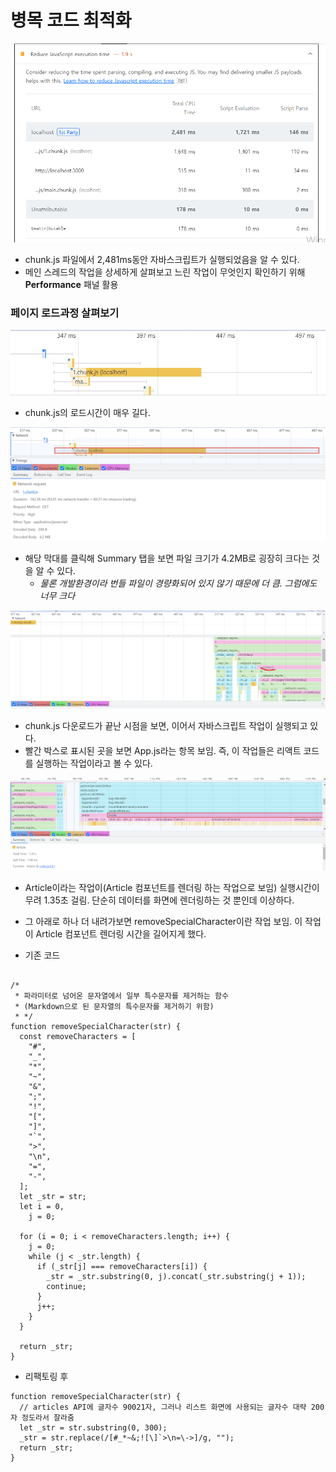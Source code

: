 # 병목 코드 최적화

![예제1](a.png)

- chunk.js 파일에서 2,481ms동안 자바스크립트가 실행되었음을 알 수 있다.
- 메인 스레드의 작업을 상세하게 살펴보고 느린 작업이 무엇인지 확인하기 위해 **Performance** 패널 활용

### 페이지 로드과정 살펴보기

![](../p2.png)

- chunk.js의 로드시간이 매우 길다.

![](b.png)

- 해당 막대를 클릭해 Summary 탭을 보면 파일 크기가 4.2MB로 굉장히 크다는 것을 알 수 있다.
  - _물론 개발환경이라 번들 파일이 경량화되어 있지 않기 때문에 더 큼. 그럼에도 너무 크다_

![](c.png)

- chunk.js 다운로드가 끝난 시점을 보면, 이어서 자바스크립트 작업이 실행되고 있다.
- 빨간 박스로 표시된 곳을 보면 App.js라는 항목 보임. 즉, 이 작업들은 리액트 코드를 실행하는 작업이라고 볼 수 있다.

![](d.png)

- Article이라는 작업이(Article 컴포넌트를 렌더링 하는 작업으로 보임) 실행시간이 무려 1.35초 걸림. 단순히 데이터를 화면에 렌더링하는 것 뿐인데 이상하다.

- 그 아래로 하나 더 내려가보면 removeSpecialCharacter이란 작업 보임. 이 작업이 Article 컴포넌트 렌더링 시간을 길어지게 했다.

* 기존 코드

```

/*
 * 파라미터로 넘어온 문자열에서 일부 특수문자를 제거하는 함수
 * (Markdown으로 된 문자열의 특수문자를 제거하기 위함)
 * */
function removeSpecialCharacter(str) {
  const removeCharacters = [
    "#",
    "_",
    "*",
    "~",
    "&",
    ";",
    "!",
    "[",
    "]",
    "`",
    ">",
    "\n",
    "=",
    "-",
  ];
  let _str = str;
  let i = 0,
    j = 0;

  for (i = 0; i < removeCharacters.length; i++) {
    j = 0;
    while (j < _str.length) {
      if (_str[j] === removeCharacters[i]) {
        _str = _str.substring(0, j).concat(_str.substring(j + 1));
        continue;
      }
      j++;
    }
  }

  return _str;
}
```

- 리팩토링 후

```
function removeSpecialCharacter(str) {
  // articles API에 글자수 90021자, 그러나 리스트 화면에 사용되는 글자수 대략 200자 정도라서 잘라줌
  let _str = str.substring(0, 300);
  _str = str.replace(/[#_*~&;![\]`>\n=\->]/g, "");
  return _str;
}

```
